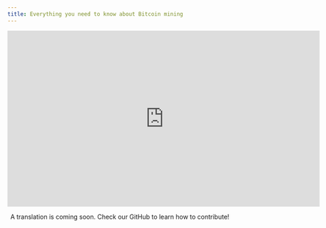 ```yaml
---
title: Everything you need to know about Bitcoin mining
---
```


<center>
  <iframe width="700" height="394" src="https://www.youtube.com/embed/GmOzih6I1zs" frameborder="0" allowfullscreen></iframe>

  <p>A translation is coming soon. Check our GitHub to learn how to contribute!</p>
</center>

